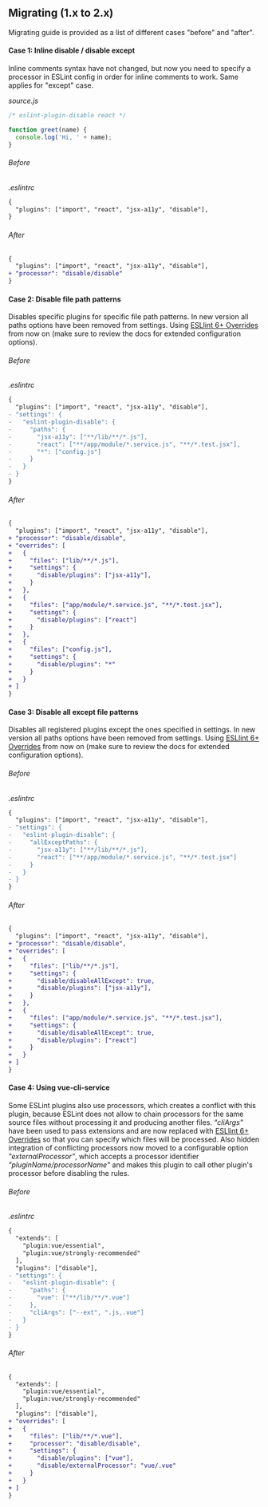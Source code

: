 ## Migrating (1.x to 2.x)

Migrating guide is provided as a list of different cases "before" and "after".

#### Case 1: Inline disable / disable except

Inline comments syntax have not changed, but now you need to specify a processor in ESLint config in order for inline comments to work. Same applies for "except" case.

_source.js_

```js
/* eslint-plugin-disable react */

function greet(name) {
  console.log('Hi, ' + name);
}
```

###### Before

_.eslintrc_

```diff
{
  "plugins": ["import", "react", "jsx-a11y", "disable"],
}
```

###### After

```diff
{
  "plugins": ["import", "react", "jsx-a11y", "disable"],
+ "processor": "disable/disable"
}
```

#### Case 2: Disable file path patterns

Disables specific plugins for specific file path patterns. In new version all paths options have been removed from settings. Using [ESLlint 6+ Overrides](https://eslint.org/docs/user-guide/configuring) from now on (make sure to review the docs for extended configuration options).

###### Before

_.eslintrc_

```diff
{
  "plugins": ["import", "react", "jsx-a11y", "disable"],
- "settings": {
-   "eslint-plugin-disable": {
-     "paths": {
-       "jsx-a11y": ["**/lib/**/*.js"],
-       "react": ["**/app/module/*.service.js", "**/*.test.jsx"],
-       "*": ["config.js"]
-     }
-   }
- }
}
```

###### After

```diff
{
  "plugins": ["import", "react", "jsx-a11y", "disable"],
+ "processor": "disable/disable",
+ "overrides": [
+   {
+     "files": ["lib/**/*.js"],
+     "settings": {
+       "disable/plugins": ["jsx-a11y"],
+     }
+   },
+   {
+     "files": ["app/module/*.service.js", "**/*.test.jsx"],
+     "settings": {
+       "disable/plugins": ["react"]
+     }
+   },
+   {
+     "files": ["config.js"],
+     "settings": {
+       "disable/plugins": "*"
+     }
+   }
+ ]
}
```

#### Case 3: Disable all except file patterns

Disables all registered plugins except the ones specified in settings. In new version all paths options have been removed from settings. Using [ESLlint 6+ Overrides](https://eslint.org/docs/user-guide/configuring) from now on (make sure to review the docs for extended configuration options).

###### Before

_.eslintrc_

```diff
{
  "plugins": ["import", "react", "jsx-a11y", "disable"],
- "settings": {
-   "eslint-plugin-disable": {
-     "allExceptPaths": {
-       "jsx-a11y": ["**/lib/**/*.js"],
-       "react": ["**/app/module/*.service.js", "**/*.test.jsx"]
-     }
-   }
- }
}
```

###### After

```diff
{
  "plugins": ["import", "react", "jsx-a11y", "disable"],
+ "processor": "disable/disable",
+ "overrides": [
+   {
+     "files": ["lib/**/*.js"],
+     "settings": {
+       "disable/disableAllExcept": true,
+       "disable/plugins": ["jsx-a11y"],
+     }
+   },
+   {
+     "files": ["app/module/*.service.js", "**/*.test.jsx"],
+     "settings": {
+       "disable/disableAllExcept": true,
+       "disable/plugins": ["react"]
+     }
+   }
+ ]
}
```

#### Case 4: Using vue-cli-service

Some ESLint plugins also use processors, which creates a conflict with this plugin, because ESLint does not allow to chain processors for the same source files without processing it and producing another files. _"cliArgs"_ have been used to pass extensions and are now replaced with [ESLlint 6+ Overrides](https://eslint.org/docs/user-guide/configuring) so that you can specify which files will be processed. Also hidden integration of conflicting processors now moved to a configurable option _"externalProcessor"_, which accepts a processor identifier _"pluginName/processorName"_ and makes this plugin to call other plugin's processor before disabling the rules.

###### Before

_.eslintrc_

```diff
{
  "extends": [
    "plugin:vue/essential",
    "plugin:vue/strongly-recommended"
  ],
  "plugins": ["disable"],
- "settings": {
-   "eslint-plugin-disable": {
-     "paths": {
-       "vue": ["**/lib/**/*.vue"]
-     },
-     "cliArgs": ["--ext", ".js,.vue"]
-   }
- }
}
```

###### After

```diff
{
  "extends": [
    "plugin:vue/essential",
    "plugin:vue/strongly-recommended"
  ],
  "plugins": ["disable"],
+ "overrides": [
+   {
+     "files": ["lib/**/*.vue"],
+     "processor": "disable/disable",
+     "settings": {
+       "disable/plugins": ["vue"],
+       "disable/externalProcessor": "vue/.vue"
+     }
+   }
+ ]
}
```
